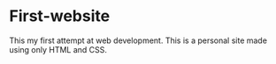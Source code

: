 # First-website
This my first attempt at web development. This is a personal site made using only HTML and CSS.

